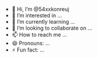 - 👋 Hi, I’m @54xxkonreuj
- 👀 I’m interested in ...
- 🌱 I’m currently learning ...
- 💞️ I’m looking to collaborate on ...
- 📫 How to reach me ...
- 😄 Pronouns: ...
- ⚡ Fun fact: ...

<!---
54xxkonreuj/54xxkonreuj is a ✨ special ✨ repository because its `README.md` (this file) appears on your GitHub profile.
You can click the Preview link to take a look at your changes.
--->
